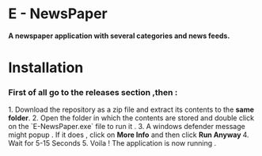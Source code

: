 # E - NewsPaper 
<b>A newspaper application with several categories and news feeds.</b> 

# Installation
<h3>First of all go to the releases section ,then : </h3>
1. Download the repository as a zip file and extract its contents to the <b>same folder</b>.
2. Open the folder in which the contents are stored and double click on the `E-NewsPaper.exe` file to run it . 
3. A windows defender message might popup . If it does , click on <b>More Info</b> and then click <b>Run Anyway </b>
4. Wait for 5-15 Seconds
5. Voila ! The application is now running . 
